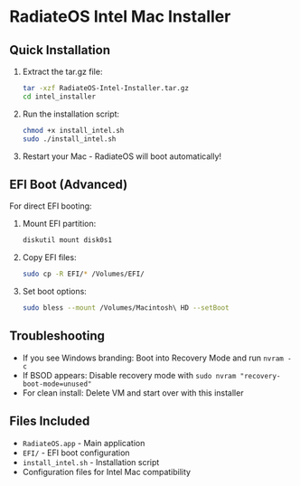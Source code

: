 # RadiateOS Intel Mac Installer

## Quick Installation

1. Extract the tar.gz file:
   ```bash
   tar -xzf RadiateOS-Intel-Installer.tar.gz
   cd intel_installer
   ```

2. Run the installation script:
   ```bash
   chmod +x install_intel.sh
   sudo ./install_intel.sh
   ```

3. Restart your Mac - RadiateOS will boot automatically!

## EFI Boot (Advanced)

For direct EFI booting:

1. Mount EFI partition:
   ```bash
   diskutil mount disk0s1
   ```

2. Copy EFI files:
   ```bash
   sudo cp -R EFI/* /Volumes/EFI/
   ```

3. Set boot options:
   ```bash
   sudo bless --mount /Volumes/Macintosh\ HD --setBoot
   ```

## Troubleshooting

- If you see Windows branding: Boot into Recovery Mode and run `nvram -c`
- If BSOD appears: Disable recovery mode with `sudo nvram "recovery-boot-mode=unused"`
- For clean install: Delete VM and start over with this installer

## Files Included

- `RadiateOS.app` - Main application
- `EFI/` - EFI boot configuration
- `install_intel.sh` - Installation script
- Configuration files for Intel Mac compatibility

